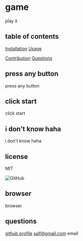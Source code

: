 # game
 
 play it
    
 ## table of contents 
 [Installation](#installation)
 [Usage](#usage)
 
 [Contribution](#contribution)
 [Questions](#questions)
    
 ## press any button
 press any button
 ## click start
 click start
 ## i don't know haha
 i don't know haha 
 ## license
 MIT
    
 ![GitHub](https://img.shields.io/github/license/sbande90/Good-README-Generator?style=social)
 ## browser
 browser
 ## questions
 [github profile](https://github.com/salfo10)
 salf@gmail.com
 email